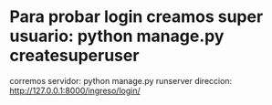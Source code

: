 # Para probar login creamos super usuario: python manage.py createsuperuser
corremos servidor: python manage.py runserver
direccion: http://127.0.0.1:8000/ingreso/login/
